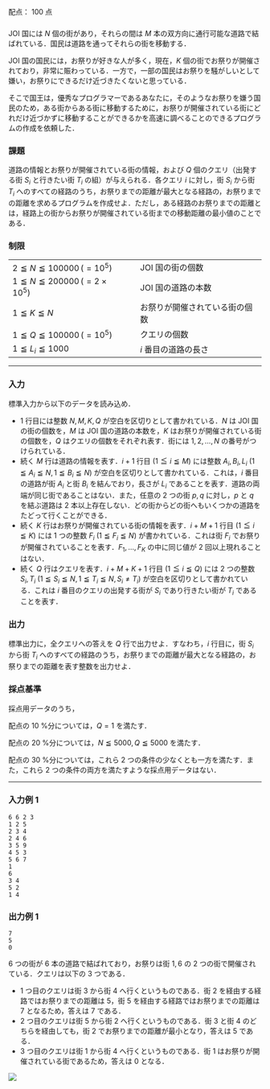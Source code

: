 配点： $100$ 点

###

JOI 国には $N$ 個の街があり，それらの間は $M$ 本の双方向に通行可能な道路で結ばれている．国民は道路を通ってそれらの街を移動する．

JOI 国の国民には，お祭りが好きな人が多く，現在，$K$ 個の街でお祭りが開催されており，非常に賑わっている．一方で，一部の国民はお祭りを騒がしいとして嫌い，お祭りにできるだけ近づきたくないと思っている．

そこで国王は，優秀なプログラマーであるあなたに，そのようなお祭りを嫌う国民のため，ある街からある街に移動するために，お祭りが開催されている街にどれだけ近づかずに移動することができるかを高速に調べることのできるプログラムの作成を依頼した．

### 課題

道路の情報とお祭りが開催されている街の情報，および $Q$ 個のクエリ（出発する街 $S_i$ と行きたい街 $T_i$ の組）が与えられる．各クエリ $i$ に対し，街 $S_i$ から街 $T_i$ へのすべての経路のうち，お祭りまでの距離が最大となる経路の，お祭りまでの距離を求めるプログラムを作成せよ．ただし，ある経路のお祭りまでの距離とは，経路上の街からお祭りが開催されている街までの移動距離の最小値のことである．

### 制限

|||
|---|---|
|$2 \leqq N \leqq 100000 \,(= 10^5)$&emsp;|JOI 国の街の個数|
|$1 \leqq N \leqq 200000 \,(= 2\times 10^5)$&emsp;|JOI 国の道路の本数|
|$1 \leqq K \leqq N$&emsp;|お祭りが開催されている街の個数|
|$1 \leqq Q \leqq 100000 \,(= 10^5)$&emsp;|クエリの個数|
|$1 \leqq L_i \leqq 1000$&emsp;|$i$ 番目の道路の長さ|

---

### 入力

標準入力から以下のデータを読み込め．

- $1$ 行目には整数 $N, M, K, Q$ が空白を区切りとして書かれている．$N$ は JOI 国の街の個数を，$M$ は JOI 国の道路の本数を，$K$ はお祭りが開催されている街の個数を，$Q$ はクエリの個数をそれぞれ表す．街には $1,2,\ldots,N$ の番号がつけられている．
- 続く $M$ 行は道路の情報を表す．$i + 1$ 行目 ($1\leqq i\leqq M$) には整数 $A_i,B_i,L_i$ ($1\leqq A_i\leqq N,1\leqq B_i\leqq N$) が空白を区切りとして書かれている．これは，$i$ 番目の道路が街 $A_i$ と街 $B_i$ を結んでおり，長さが $L_i$ であることを表す．道路の両端が同じ街であることはない．また，任意の $2$ つの街 $p, q$ に対し，$p$ と $q$ を結ぶ道路は $2$ 本以上存在しない．どの街からどの街へもいくつかの道路をたどって行くことができる．
- 続く $K$ 行はお祭りが開催されている街の情報を表す．$i + M + 1$ 行目 ($1\leqq i\leqq K$) には $1$ つの整数 $F_i$ ($1\leqq F_i\leqq N$) が書かれている．これは街 $F_i$ でお祭りが開催されていることを表す．$F_1,\ldots,F_K$ の中に同じ値が $2$ 回以上現れることはない．
- 続く $Q$ 行はクエリを表す．$i + M + K + 1$ 行目 ($1\leqq i\leqq Q$) には 2 つの整数 $S_i,T_i$ ($1\leqq S_i\leqq N,1\leqq T_i\leqq N, S_i\neq T_i$) が空白を区切りとして書かれている．これは $i$ 番目のクエリの出発する街が $S_i$ であり行きたい街が $T_i$ であることを表す．

### 出力

標準出力に，全クエリへの答えを $Q$ 行で出力せよ．すなわち，$i$ 行目に，街 $S_i$ から街 $T_i$ へのすべての経路のうち，お祭りまでの距離が最大となる経路の，お祭りまでの距離を表す整数を出力せよ．

### 採点基準

採点用データのうち，

配点の $10$ %分については，$Q=1$ を満たす．

配点の $20$ %分については，$N\leqq 5000,Q\leqq 5000$ を満たす．

配点の $30$ %分については，これら $2$ つの条件の少なくとも一方を満たす．また，これら $2$ つの条件の両方を満たすような採点用データはない．

---

### 入力例 1

~~~
6 6 2 3
1 2 5
2 3 4
2 4 6
3 5 9
4 5 3
5 6 7
1
6
3 4
5 2
1 4
~~~

### 出力例 1

~~~
7
5
0
~~~

$6$ つの街が $6$ 本の道路で結ばれており，お祭りは街 $1, 6$ の $2$ つの街で開催されている．クエリは以下の $3$ つである．

- $1$ つ目のクエリは街 $3$ から街 $4$ へ行くというものである．街 $2$ を経由する経路ではお祭りまでの距離は $5$，街 $5$ を経由する経路ではお祭りまでの距離は $7$ となるため，答えは $7$ である．
- $2$ つ目のクエリは街 $5$ から街 $2$ へ行くというものである．街 $3$ と街 $4$ のどちらを経由しても，街 $2$ でお祭りまでの距離が最小となり，答えは $5$ である．
- $3$ つ目のクエリは街 $1$ から街 $4$ へ行くというものである．街 $1$ はお祭りが開催されている街であるため，答えは $0$ となる．

![](https://img.atcoder.jp/joi2012ho/t5-fig1.png)
